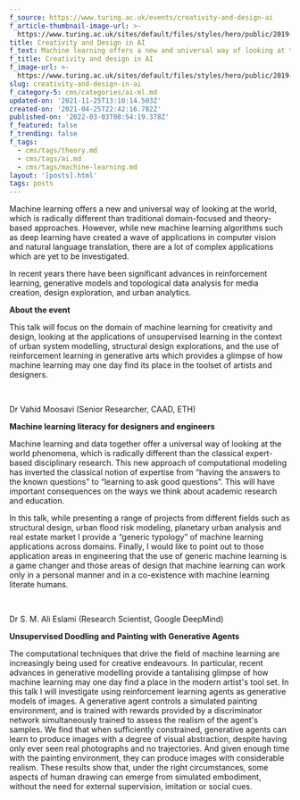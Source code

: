 ```yaml
---
f_source: https://www.turing.ac.uk/events/creativity-and-design-ai
f_article-thumbnail-image-url: >-
  https://www.turing.ac.uk/sites/default/files/styles/hero/public/2019-09/jimmy-chang-act8ycszpde-unsplash_1.jpg
title: Creativity and Design in AI
f_text: Machine learning offers a new and universal way of looking at the world
f_title: Creativity and design in AI
f_image-url: >-
  https://www.turing.ac.uk/sites/default/files/styles/hero/public/2019-09/jimmy-chang-act8ycszpde-unsplash_1.jpg
slug: creativity-and-design-in-ai
f_category-5: cms/categories/ai-ml.md
updated-on: '2021-11-25T13:10:14.503Z'
created-on: '2021-04-25T22:42:16.782Z'
published-on: '2022-03-03T08:54:19.378Z'
f_featured: false
f_trending: false
f_tags:
  - cms/tags/theory.md
  - cms/tags/ai.md
  - cms/tags/machine-learning.md
layout: '[posts].html'
tags: posts
---
```


Machine learning offers a new and universal way of looking at the world, which is radically different than traditional domain-focused and theory-based approaches. However, while new machine learning algorithms such as deep learning have created a wave of applications in computer vision and natural language translation, there are a lot of complex applications which are yet to be investigated.

In recent years there have been significant advances in reinforcement learning, generative models and topological data analysis for media creation, design exploration, and urban analytics.

**About the event**

This talk will focus on the domain of machine learning for creativity and design, looking at the applications of unsupervised learning in the context of urban system modelling, structural design explorations, and the use of reinforcement learning in generative arts which provides a glimpse of how machine learning may one day find its place in the toolset of artists and designers.

‍

Dr Vahid Moosavi (Senior Researcher, CAAD, ETH)

**Machine learning literacy for designers and engineers**

Machine learning and data together offer a universal way of looking at the world phenomena, which is radically different than the classical expert-based disciplinary research. This new approach of computational modeling has inverted the classical notion of expertise from “having the answers to the known questions” to “learning to ask good questions”. This will have important consequences on the ways we think about academic research and education.

In this talk, while presenting a range of projects from different fields such as structural design, urban flood risk modeling, planetary urban analysis and real estate market I provide a “generic typology” of machine learning applications across domains. Finally, I would like to point out to those application areas in engineering that the use of generic machine learning is a game changer and those areas of design that machine learning can work only in a personal manner and in a co-existence with machine learning literate humans.

‍

Dr S. M. Ali Eslami (Research Scientist, Google DeepMind)

**Unsupervised Doodling and Painting with Generative Agents**

The computational techniques that drive the field of machine learning are increasingly being used for creative endeavours. In particular, recent advances in generative modelling provide a tantalising glimpse of how machine learning may one day find a place in the modern artist's tool set. In this talk I will investigate using reinforcement learning agents as generative models of images. A generative agent controls a simulated painting environment, and is trained with rewards provided by a discriminator network simultaneously trained to assess the realism of the agent's samples. We find that when sufficiently constrained, generative agents can learn to produce images with a degree of visual abstraction, despite having only ever seen real photographs and no trajectories. And given enough time with the painting environment, they can produce images with considerable realism. These results show that, under the right circumstances, some aspects of human drawing can emerge from simulated embodiment, without the need for external supervision, imitation or social cues.

‍
